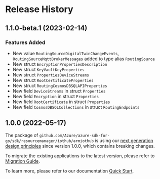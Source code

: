 # Release History

## 1.1.0-beta.1 (2023-02-14)
### Features Added

- New value `RoutingSourceDigitalTwinChangeEvents`, `RoutingSourceMqttBrokerMessages` added to type alias `RoutingSource`
- New struct `EncryptionPropertiesDescription`
- New struct `KeyVaultKeyProperties`
- New struct `PropertiesDeviceStreams`
- New struct `RootCertificateProperties`
- New struct `RoutingCosmosDBSQLAPIProperties`
- New field `DeviceStreams` in struct `Properties`
- New field `Encryption` in struct `Properties`
- New field `RootCertificate` in struct `Properties`
- New field `CosmosDBSQLCollections` in struct `RoutingEndpoints`


## 1.0.0 (2022-05-17)

The package of `github.com/Azure/azure-sdk-for-go/sdk/resourcemanager/iothub/armiothub` is using our [next generation design principles](https://azure.github.io/azure-sdk/general_introduction.html) since version 1.0.0, which contains breaking changes.

To migrate the existing applications to the latest version, please refer to [Migration Guide](https://aka.ms/azsdk/go/mgmt/migration).

To learn more, please refer to our documentation [Quick Start](https://aka.ms/azsdk/go/mgmt).